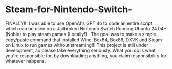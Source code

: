 # Steam-for-Nintendo-Switch-
FINALLY!!! I was able to use OpenAI's GPT 4o to code an entire script, which can be used on a Jailbroken Nintendo Switch Running Ubuntu 24.04+ (Noble) to play steam games (Locally!) . The goal was to make a simple copy/paste command that installed Wine, Box64, Box86, DXVK and Steam on Linux to run games without streaming!!! This project is still under development, so please take everything seriously. What you do is what you're responsible for, by downloading anything, you claim responsibility for whatever happens.
